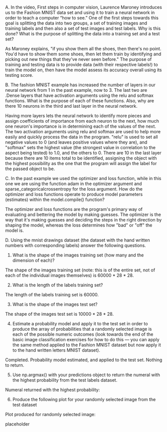 
A. In the video, First steps in computer vision, Laurence Maroney introduces us to the Fashion MNIST data set and using it to train a neural network in order to teach a computer “how to see.” One of the first steps towards this goal is splitting the data into two groups, a set of training images and training labels and then also a set of test images and test labels. Why is this done? What is the purpose of splitting the data into a training set and a test set?

As Maroney explains, "if you show them all the shoes, then there's no point. You'd have to show them some shoes, then let them train by identifying and picking out new things that they've never seen before." The purpose of training and testing data is to provide data (with their respective labels!) to train the model on, then have the model assess its accuracy overall using its testing score.

B. The fashion MNIST example has increased the number of layers in our neural network from 1 in the past example, now to 3. The last two are .Dense layers that have activation arguments using the relu and softmax functions. What is the purpose of each of these functions. Also, why are there 10 neurons in the third and last layer in the neural network.

Having more layers lets the neural network to identify more pieces and assign coefficients of importance from each neuron to the next, how much one neuron's importance is in determining each of the values of the next. The two activation arguments using relu and softmax are used to help more easily and quickly process the data in the program. "relu" is used to set all negative values to 0 (and leaves positive values where they are), and "softmax" sets the highest value (the strongest value in correlation to the aspect being tested) to 1.0, and the others to 0. There are 10 in the last layer because there are 10 items total to be identified, assigning the object with the highest possibility as the one that the program will assign the label for the passed object to be.

C. In the past example we used the optimizer and loss function, while in this one we are using the function adam in the optimizer argument and sparse_categoricalcrossentropy for the loss argument. How do the optimizer and loss functions operate to produce model parameters (estimates) within the model.compile() function?

The optimizer and loss functions are the program's primary way of evaluating and bettering the model by making guesses. The optimizer is the way that it's making guesses and deciding the steps in the right direction by shaping the model, whereas the loss determines how "bad" or "off" the model is.

D. Using the mnist drawings dataset (the dataset with the hand written numbers with corresponding labels) answer the following questions. 
  1. What is the shape of the images training set (how many and the dimension of each)? 
  
The shape of the images training set (note: this is of the entire set, not of each of the individual images themselves) is 60000 * 28 * 28. 
  
  2. What is the length of the labels training set? 
  
The length of the labels training set is 60000. 
  
  3. What is the shape of the images test set? 
  
The shape of the images test set is 10000 * 28 * 28. 
  
  4. Estimate a probability model and apply it to the test set in order to produce the array of probabilities that a randomly selected image is each of the possible numeric outcomes (look towards the end of the basic image classification exercises for how to do this — you can apply the same method applied to the Fashion MNIST dataset but now apply it to the hand written letters MNIST dataset). 
  
Completed. Probability model estimated, and applied to the test set. Nothing to return. 
  
  5. Use np.argmax() with your predictions object to return the numeral with the highest probability from the test labels dataset. 
  
Numeral returned with the highest probability: 

  6. Produce the following plot for your randomly selected image from the test dataset
  
Plot produced for randomly selected image: 

placeholder
